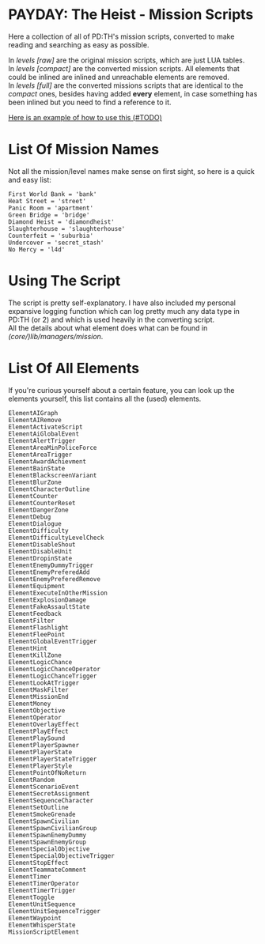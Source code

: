 # PAYDAY: The Heist - Mission Scripts

Here a collection of all of PD:TH's mission scripts, converted to make reading and searching as easy as possible.

In _levels [raw]_ are the original mission scripts, which are just LUA tables.  
In _levels [compact]_ are the converted mission scripts. All elements that could be inlined are inlined and unreachable elements are removed.  
In _levels [full]_ are the converted missions scripts that are identical to the _compact_ ones, besides having added **every** element, in case something has been inlined but you need to find a reference to it.

[Here is an example of how to use this (#TODO)](https://www.unknowncheats.me/forum/payday-2-a/)



# List Of Mission Names

Not all the mission/level names make sense on first sight, so here is a quick and easy list:
```
First World Bank = 'bank'
Heat Street = 'street'
Panic Room = 'apartment'
Green Bridge = 'bridge'
Diamond Heist = 'diamondheist'
Slaughterhouse = 'slaughterhouse'
Counterfeit = 'suburbia'
Undercover = 'secret_stash'
No Mercy = 'l4d'
```



# Using The Script

The script is pretty self-explanatory. I have also included my personal expansive logging function which can log pretty much any data type in PD:TH (or 2) and which is used heavily in the converting script.  
All the details about what element does what can be found in _(core/)lib/managers/mission_.



# List Of All Elements

If you're curious yourself about a certain feature, you can look up the elements yourself, this list contains all the (used) elements.
```
ElementAIGraph
ElementAIRemove
ElementActivateScript
ElementAiGlobalEvent
ElementAlertTrigger
ElementAreaMinPoliceForce
ElementAreaTrigger
ElementAwardAchievment
ElementBainState
ElementBlackscreenVariant
ElementBlurZone
ElementCharacterOutline
ElementCounter
ElementCounterReset
ElementDangerZone
ElementDebug
ElementDialogue
ElementDifficulty
ElementDifficultyLevelCheck
ElementDisableShout
ElementDisableUnit
ElementDropinState
ElementEnemyDummyTrigger
ElementEnemyPreferedAdd
ElementEnemyPreferedRemove
ElementEquipment
ElementExecuteInOtherMission
ElementExplosionDamage
ElementFakeAssaultState
ElementFeedback
ElementFilter
ElementFlashlight
ElementFleePoint
ElementGlobalEventTrigger
ElementHint
ElementKillZone
ElementLogicChance
ElementLogicChanceOperator
ElementLogicChanceTrigger
ElementLookAtTrigger
ElementMaskFilter
ElementMissionEnd
ElementMoney
ElementObjective
ElementOperator
ElementOverlayEffect
ElementPlayEffect
ElementPlaySound
ElementPlayerSpawner
ElementPlayerState
ElementPlayerStateTrigger
ElementPlayerStyle
ElementPointOfNoReturn
ElementRandom
ElementScenarioEvent
ElementSecretAssignment
ElementSequenceCharacter
ElementSetOutline
ElementSmokeGrenade
ElementSpawnCivilian
ElementSpawnCivilianGroup
ElementSpawnEnemyDummy
ElementSpawnEnemyGroup
ElementSpecialObjective
ElementSpecialObjectiveTrigger
ElementStopEffect
ElementTeammateComment
ElementTimer
ElementTimerOperator
ElementTimerTrigger
ElementToggle
ElementUnitSequence
ElementUnitSequenceTrigger
ElementWaypoint
ElementWhisperState
MissionScriptElement
```